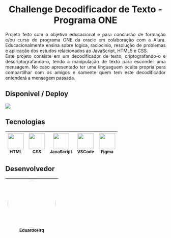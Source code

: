 <h1 align="center">
 Challenge Decodificador de Texto - Programa ONE
 </h1>

<div align="justify">

  Projeto feito com o objetivo educacional e para conclusão de formação e/ou curso do programa ONE da oracle em colaboração com a Alura. Educacionalmente ensina sobre logica, raciocinio, resolução de problemas e aplicação dos estudos relacionados ao JavaScript, HTML5 e CSS. <br>
  Este projeto consiste em um decodificador de texto, criptografando-o e descriptografando-o, tendo a manipulação de texto para esconder uma mensagem. No caso apresentado ter uma linguaguem oculta propria para compartilhar com os amigos e somente quem tem este decodificador entenderá a mensagem passada.

</div>

## Disponivel / Deploy

<a href="https://eduardohrq.github.io/challenge-Decodificador-de-Texto---Programa-ONE/" target="_blank">
  <img src="https://img.shields.io/badge/GITHUB--PAGES-Pagina__para__acessar_↗️-gray?style=for-the-badge&logo=github" />
</a>

## Tecnologias

<img src="https://skillicons.dev/icons?i=html" width="50" /> <br> <sub>HTML</sub> | <img src="https://skillicons.dev/icons?i=css" width="50" /> <br> <sub>CSS</sub> | <img src="https://skillicons.dev/icons?i=js" width="50" /> <br> <sub>JavaScript</sub> | <img src="https://skillicons.dev/icons?i=vscode" width="50" /> <br> <sub>VSCode</sub> | <img src="https://skillicons.dev/icons?i=figma" width="50" /> <br> <sub>Figma</sub>
| :---: | :---: | :---: | :---: | :---: 

## Desenvolvedor
| [<img src="https://avatars.githubusercontent.com/u/57080830?v=4" style="border-radius: 100%" width="150" /> <br> <sub>EduardoHrq</sub>](https://github.com/Eduardohrq) | 
| :---: |
